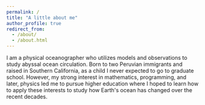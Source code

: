 ```yaml
---
permalink: /
title: "A little about me"
author_profile: true
redirect_from: 
  - /about/
  - /about.html
---
```


I am a physical oceanographer who utilizes models and observations to study abyssal ocean circulation. Born to two Peruvian immigrants and raised in Southern California, as a child I never expected to go to graduate school. However, my strong interest in mathematics, programming, and later, physics led me to pursue higher education where I hoped to learn how to apply these interests to study how Earth's ocean has changed over the recent decades. 
